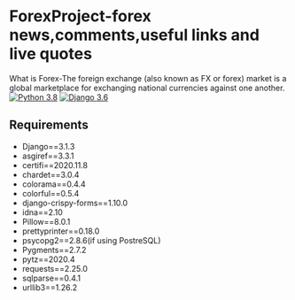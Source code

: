 # ForexProject-forex news,comments,useful links and live quotes
What is Forex-The foreign exchange (also known as FX or forex) market is a global marketplace for exchanging national currencies against one another.\
[![Python 3.8](https://img.shields.io/badge/python-3.8-green.svg)](https://www.python.org/)
[![Django 3.6](https://img.shields.io/badge/django-3.1.3-green.svg)](https://www.djangoproject.com/)
## Requirements
* Django==3.1.3
* asgiref==3.3.1
* certifi==2020.11.8
* chardet==3.0.4
* colorama==0.4.4
* colorful==0.5.4
* django-crispy-forms==1.10.0
* idna==2.10
* Pillow==8.0.1
* prettyprinter==0.18.0
* psycopg2==2.8.6(if using PostreSQL)
* Pygments==2.7.2
* pytz==2020.4
* requests==2.25.0
* sqlparse==0.4.1
* urllib3==1.26.2

